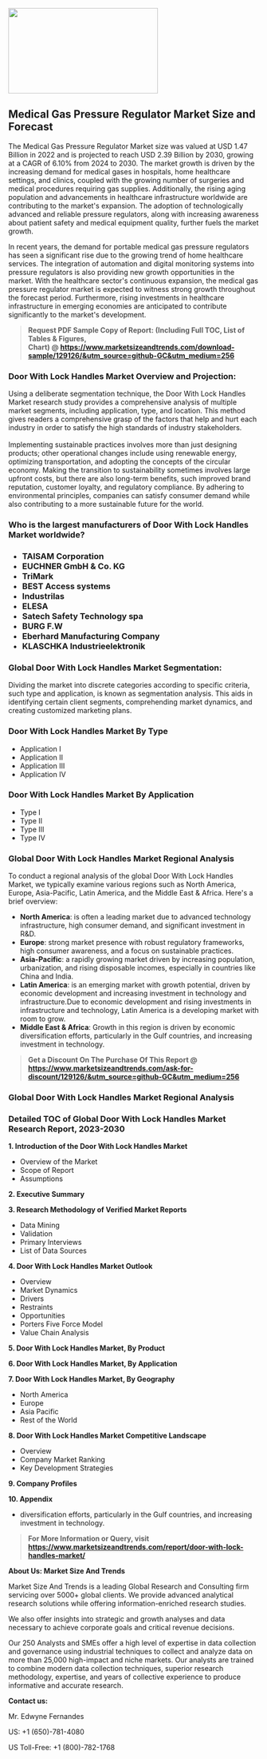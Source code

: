<p><img class="alignnone size-medium wp-image-20088" src="https://ffe5etoiles.com/wp-content/uploads/2024/12/MST1-300x171.png" alt="" width="300" height="171" /></p><h2>Medical Gas Pressure Regulator Market Size and Forecast</h2><p>The Medical Gas Pressure Regulator Market size was valued at USD 1.47 Billion in 2022 and is projected to reach USD 2.39 Billion by 2030, growing at a CAGR of 6.10% from 2024 to 2030. The market growth is driven by the increasing demand for medical gases in hospitals, home healthcare settings, and clinics, coupled with the growing number of surgeries and medical procedures requiring gas supplies. Additionally, the rising aging population and advancements in healthcare infrastructure worldwide are contributing to the market's expansion. The adoption of technologically advanced and reliable pressure regulators, along with increasing awareness about patient safety and medical equipment quality, further fuels the market growth.</p><p>In recent years, the demand for portable medical gas pressure regulators has seen a significant rise due to the growing trend of home healthcare services. The integration of automation and digital monitoring systems into pressure regulators is also providing new growth opportunities in the market. With the healthcare sector's continuous expansion, the medical gas pressure regulator market is expected to witness strong growth throughout the forecast period. Furthermore, rising investments in healthcare infrastructure in emerging economies are anticipated to contribute significantly to the market's development.</p></p><blockquote id="" class=""><strong>Request PDF Sample Copy of Report: (Including Full TOC, List of Tables &amp; Figures, Chart)&nbsp;@&nbsp;<strong><a href="https://www.marketsizeandtrends.com/download-sample/129126/&utm_source=github-GC&utm_medium=256" target="_blank">https://www.marketsizeandtrends.com/download-sample/129126/&utm_source=github-GC&utm_medium=256</a></strong></strong></blockquote><h3 id="" class="">Door With Lock Handles Market&nbsp;Overview and Projection:</h3><p id="" class="">Using a deliberate segmentation technique, the Door With Lock Handles Market research study provides a comprehensive analysis of multiple market segments, including application, type, and location. This method gives readers a comprehensive grasp of the factors that help and hurt each industry in order to satisfy the high standards of industry stakeholders. <br /> <br />Implementing sustainable practices involves more than just designing products; other operational changes include using renewable energy, optimizing transportation, and adopting the concepts of the circular economy. Making the transition to sustainability sometimes involves large upfront costs, but there are also long-term benefits, such improved brand reputation, customer loyalty, and regulatory compliance. By adhering to environmental principles, companies can satisfy consumer demand while also contributing to a more sustainable future for the world.</p><h3 id="" class="">Who is the largest manufacturers of&nbsp;Door With Lock Handles Market worldwide?</h3><h3 class=""><p><ul><li>TAISAM Corporation </li><li> EUCHNER GmbH & Co. KG </li><li> TriMark </li><li> BEST Access systems </li><li> Industrilas </li><li> ELESA </li><li> Satech Safety Technology spa </li><li> BURG F.W </li><li> Eberhard Manufacturing Company </li><li> KLASCHKA Industrieelektronik</li></ul></p></h3><h3 id="" class="">Global&nbsp;Door With Lock Handles Market Segmentation:</h3><p id="" class="">Dividing the market into discrete categories according to specific criteria, such type and application, is known as segmentation analysis. This aids in identifying certain client segments, comprehending market dynamics, and creating customized marketing plans.</p><h3 id="" class="">Door With Lock Handles Market&nbsp;By Type</h3><p><p><ul><li>Application I</li><li> Application II</li><li> Application III</li><li> Application IV</p></li></ul></p></p><h3 id="" class="">Door With Lock Handles Market&nbsp;By Application</h3><p class=""><p><ul><li>Type I</li><li> Type II</li><li> Type III</li><li> Type IV</li></ul></p></p><h3 id="" class="">Global Door With Lock Handles Market Regional Analysis</h3><p id="" class="">To conduct a regional analysis of the global Door With Lock Handles Market, we typically examine various regions such as North America, Europe, Asia-Pacific, Latin America, and the Middle East &amp; Africa. Here's a brief overview:</p><ul><li><strong>North America</strong>: is often a leading market due to advanced technology infrastructure, high consumer demand, and significant investment in R&amp;D.</li><li><strong>Europe</strong>: strong market presence with robust regulatory frameworks, high consumer awareness, and a focus on sustainable practices.</li><li><strong>Asia-Pacific</strong>: a rapidly growing market driven by increasing population, urbanization, and rising disposable incomes, especially in countries like China and India.</li><li><strong>Latin America</strong>: is an emerging market with growth potential, driven by economic development and increasing investment in technology and infrastructure.Due to economic development and rising investments in infrastructure and technology, Latin America is a developing market with room to grow.</li><li><strong>Middle East &amp; Africa</strong>: Growth in this region is driven by economic diversification efforts, particularly in the Gulf countries, and increasing investment in technology.</li></ul><blockquote id="" class=""><strong>Get a Discount On The Purchase Of This Report @ <strong><a href="https://www.marketsizeandtrends.com/ask-for-discount/129126/&utm_source=github-GC&utm_medium=256" target="_blank">https://www.marketsizeandtrends.com/ask-for-discount/129126/&utm_source=github-GC&utm_medium=256</a></strong></strong></blockquote><h3 id="" class="">Global Door With Lock Handles Market Regional Analysis</h3><h3 id="" class="">Detailed TOC of Global Door With Lock Handles Market Research Report, 2023-2030</h3><p id="" class=""><strong>1. Introduction of the Door With Lock Handles Market</strong></p><ul><li>Overview of the Market</li><li>Scope of Report</li><li>Assumptions</li></ul><p id="" class=""><strong>2. Executive Summary</strong></p><p id="" class=""><strong>3. Research Methodology of Verified Market Reports</strong></p><ul><li>Data Mining</li><li>Validation</li><li>Primary Interviews</li><li>List of Data Sources</li></ul><p id="" class=""><strong>4. Door With Lock Handles Market Outlook</strong></p><ul><li>Overview</li><li>Market Dynamics</li><li>Drivers</li><li>Restraints</li><li>Opportunities</li><li>Porters Five Force Model</li><li>Value Chain Analysis</li></ul><p id="" class=""><strong>5. Door With Lock Handles Market, By Product</strong></p><p id="" class=""><strong>6. Door With Lock Handles Market, By Application</strong></p><p id="" class=""><strong>7. Door With Lock Handles Market, By Geography</strong></p><ul><li>North America</li><li>Europe</li><li>Asia Pacific</li><li>Rest of the World</li></ul><p id="" class=""><strong>8. Door With Lock Handles Market Competitive Landscape</strong></p><ul><li>Overview</li><li>Company Market Ranking</li><li>Key Development Strategies</li></ul><p id="" class=""><strong>9. Company Profiles</strong></p><p id="" class=""><strong>10. Appendix</strong></p><ul><li>diversification efforts, particularly in the Gulf countries, and increasing investment in technology.</li></ul><blockquote id="" class=""><strong>For More Information or Query, visit <strong><strong><a href="https://www.marketsizeandtrends.com/report/door-with-lock-handles-market/" target="_blank">https://www.marketsizeandtrends.com/report/door-with-lock-handles-market/</a></strong></strong></strong></blockquote><p id="" class=""><strong>About Us: Market Size And Trends</strong></p><p id="" class="">Market Size And Trends is a leading Global Research and Consulting firm servicing over 5000+ global clients. We provide advanced analytical research solutions while offering information-enriched research studies.</p><p id="" class="">We also offer insights into strategic and growth analyses and data necessary to achieve corporate goals and critical revenue decisions.</p><p id="" class="">Our 250 Analysts and SMEs offer a high level of expertise in data collection and governance using industrial techniques to collect and analyze data on more than 25,000 high-impact and niche markets. Our analysts are trained to combine modern data collection techniques, superior research methodology, expertise, and years of collective experience to produce informative and accurate research.</p><p id="" class=""><strong>Contact us:</strong></p><p id="" class="">Mr. Edwyne Fernandes</p><p id="" class="">US: +1 (650)-781-4080</p><p id="" class="">US Toll-Free: +1 (800)-782-1768</p>

